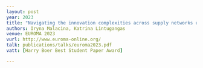 ```yaml
---
layout: post
year: 2023
title: "Navigating the innovation complexities across supply networks using attractors"
authors: Iryna Malacina, Katrina Lintugangas
venue: EUROMA 2023
vurl: http://www.euroma-online.org/
talk: publications/talks/euroma2023.pdf
vatt: [Harry Boer Best Student Paper Award]

---
```



